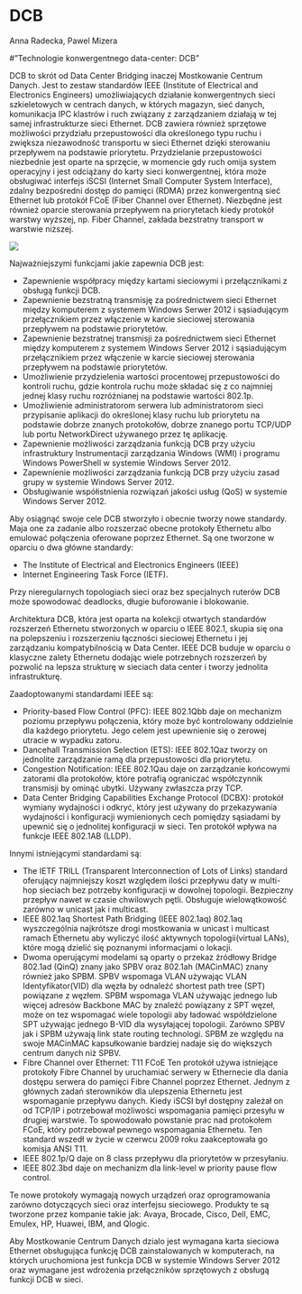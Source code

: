 # DCB
Anna Radecka,
Pawel Mizera

#”Technologie konwergentnego data-center: DCB”

DCB to skrót od Data Center Bridging inaczej Mostkowanie Centrum Danych. Jest to zestaw standardów IEEE (Institute of Electrical and Electronics Engineers) umożliwiających działanie konwergentnych sieci szkieletowych w centrach danych, w których magazyn, sieć danych, komunikacja IPC klastrów i ruch związany z zarządzaniem działają w tej samej infrastrukturze sieci Ethernet. DCB zawiera również sprzętowe możliwości przydziału przepustowości dla określonego typu ruchu i zwiększa niezawodność transportu w sieci Ethernet dzięki sterowaniu przepływem na podstawie priorytetu. Przydzielanie przepustowości niezbednie jest oparte na sprzęcie, w momencie gdy ruch omija system operacyjny i jest odciążany do karty sieci konwergentnej, która może  obsługiwać interfejs iSCSI (Internet Small Computer System Interface), zdalny bezpośredni dostęp do pamięci (RDMA) przez konwergentną sieć Ethernet lub protokół FCoE (Fiber Channel over Ethernet). Niezbędne jest również oparcie sterowania przepływem na priorytetach kiedy protokół warstwy wyższej, np. Fiber Channel, zakłada bezstratny transport w warstwie niższej. 

<img src="https://image.slidesharecdn.com/sdnenableddatacenterbridging-130829131938-phpapp01/95/sdnenabled-data-center-bridging-9-638.jpg?cb=1377782467">

Najważniejszymi funkcjami jakie zapewnia DCB jest:

* Zapewnienie współpracy między kartami sieciowymi i przełącznikami z obsługą funkcji DCB.
* Zapewnienie bezstratną transmisję za pośrednictwem sieci Ethernet między komputerem z systemem Windows Serwer 2012 i sąsiadującym przełącznikiem przez włączenie w karcie sieciowej sterowania przepływem na podstawie priorytetów.
*	Zapewnienie bezstratnej transmisji za pośrednictwem sieci Ethernet między komputerem z systemem Windows Server 2012 i sąsiadującym przełącznikiem przez włączenie w karcie sieciowej sterowania przepływem na podstawie priorytetów.
*	Umożliwienie przydzielenia wartości procentowej przepustowości do kontroli ruchu, gdzie kontrola ruchu może składać się z co najmniej jednej klasy ruchu rozróżnianej na podstawie wartości 802.1p.
*	Umożliwienie administratorom serwera lub administratorom sieci przypisanie aplikacji do określonej klasy ruchu lub priorytetu na podstawie dobrze znanych protokołów, dobrze znanego portu TCP/UDP lub portu NetworkDirect używanego przez tę aplikację.
*	Zapewnienie możliwości zarządzania funkcją DCB przy użyciu infrastruktury Instrumentacji zarządzania Windows (WMI) i programu Windows PowerShell w systemie Windows Server 2012.
*	Zapewnienie możliwości zarządzania funkcją DCB przy użyciu zasad grupy w systemie Windows Server 2012.
*	Obsługiwanie współistnienia rozwiązań jakości usług (QoS) w systemie Windows Server 2012.


Aby osiągnąć swoje cele DCB stworzyło i obecnie tworzy nowe standardy. Maja one za zadanie albo rozszerzać obecne protokoły Ethernetu albo emulować połączenia oferowane poprzez Ethernet. Są one tworzone w oparciu o dwa główne standardy:

* The Institute of Electrical and Electronics Engineers (IEEE)
*	Internet Engineering Task Force (IETF). 

Przy nieregularnych topologiach sieci oraz bez specjalnych ruterów DCB może spowodować deadlocks, długie buforowanie i blokowanie. 

Architektura DCB, która jest oparta na kolekcji otwartych standardów rozszerzeń Ethernetu stworzonych w oparciu o IEEE 802.1, skupia się ona na polepszeniu i rozszerzeniu łączności sieciowej Ethernetu i jej zarządzaniu kompatybilnością w Data Center. 
IEEE DCB buduje w oparciu o klasyczne zalety Ethernetu dodając wiele potrzebnych rozszerzeń by pozwolić na lepsza strukturę w sieciach data center i tworzy jednolita infrastrukturę. 

Zaadoptowanymi standardami IEEE są:

*	Priority-based Flow Control (PFC): IEEE 802.1Qbb daje on mechanizm poziomu przepływu połączenia, który może być kontrolowany oddzielnie dla każdego priorytetu. Jego celem jest upewnienie się o zerowej utracie w wypadku zatoru.
*	Dancehall Transmission Selection (ETS): IEEE 802.1Qaz tworzy on jednolite zarządzanie ramą dla przepustowości dla priorytetu.
*	Congestion Notification: IEEE 802.1Qau daje on zarządzanie końcowymi zatorami dla protokołów, które potrafią ograniczać współczynnik transmisji by ominąć ubytki. Używany zwłaszcza przy TCP.
*	Data Center Bridging Capabilities Exchange Protocol (DCBX): protokół wymiany wydajności i odkryć, który jest używany do przekazywania wydajności i konfiguracji wymienionych cech pomiędzy sąsiadami by upewnić się o jednolitej konfiguracji w sieci. Ten protokół wpływa na funkcje IEEE 802.1AB (LLDP). 

Innymi istniejącymi standardami są:

*	The IETF TRILL (Transparent Interconnection of Lots of Links) standard oferujący najmniejszy koszt względem ilości przepływu daty w multi-hop sieciach bez potrzeby konfiguracji w dowolnej topologii. Bezpieczny przepływ nawet w czasie chwilowych pętli. Obsługuje wielowątkowość zarówno w unicast jak i multicast.
*	IEEE 802.1aq Shortest Path Bridging (IEEE 802.1aq) 802.1aq wyszczególnia najkrótsze drogi mostkowania w unicast i multicast ramach Ethernetu aby wyliczyć ilość aktywnych topologii(virtual LANs), które mogą dzielić się poznanymi informacjami o lokacji. 
*	Dwoma operującymi modelami są oparty o przekaz źródłowy Bridge 802.1ad (QinQ) znany jako SPBV oraz 802.1ah (MACinMAC) znany również jako SPBM. SPBV wspomaga VLAN używając VLAN Identyfikator(VID) dla węzła by odnaleźć shortest path tree (SPT) powiązane z węzłem. SPBM wspomaga VLAN używając jednego lub więcej adresów Backbone MAC by znaleźć powiązany z SPT węzeł, może on tez wspomagać wiele topologii aby ładować współdzielone SPT używając jednego B-VID dla wysyłającej topologii. Zarówno SPBV jak i SPBM używają link state routing technologi. SPBM ze względu na swoje MACinMAC kapsułkowanie bardziej nadaje się do większych centrum danych niż SPBV. 
*	Fibre Channel over Ethernet: T11 FCoE Ten protokół używa istniejące protokoły Fibre Channel by uruchamiać serwery w Ethernecie dla dania dostępu serwera do pamięci Fibre Channel poprzez Ethernet. Jednym  z głównych zadań sterowników dla ulepszenia Ethernetu jest wspomaganie przepływu danych. Kiedy iSCSI  był dostępny zależał on od TCP/IP i potrzebował możliwości wspomagania pamięci przesyłu w drugiej warstwie. To spowodowało powstanie prac nad protokołem FCoE, który potrzebował pewnego wspomagania Ethernetu. Ten standard wszedł w życie w czerwcu 2009 roku zaakceptowała go komisja ANSI T11. 
*	IEEE 802.1p/Q daje on 8 class przepływu dla priorytetów w przesyłaniu.
*	IEEE 802.3bd daje on mechanizm dla link-level w priority pause flow control. 

Te nowe protokoły wymagają nowych urządzeń oraz oprogramowania zarówno dotyczących sieci oraz interfejsu sieciowego. Produkty te są tworzone przez kompanie takie jak: Avaya, Brocade, Cisco, Dell, EMC, Emulex, HP, Huawei, IBM, and Qlogic.

Aby Mostkowanie Centrum Danych dzialo  jest wymagana karta sieciowa Ethernet obsługująca funkcję DCB zainstalowanych w komputerach, na których uruchomiona jest funkcja DCB w systemie Windows Server 2012 oraz wymagane jest wdrożenia przełączników sprzętowych z obsługą funkcji DCB w sieci.
